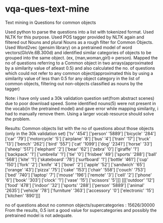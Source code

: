 # vqa-ques-text-mine
Text mining in Questions for common objects

Used python to parse the questions into a list with tokenized format. 
Used NLTK for this purpose. 
Used POS tagger provided by NLTK again and filtered out Nouns and plural Nouns as a rough filter for Common Objects. 
Used Word2vec (gensim library) on a pretrained model of word vectors(GloVe.6B.300d) and identified similar categories of objects to be grouped into the same object. (ex, (man,woman,girl)-> person).
Mapped the no of questions referring to a Common object in two arrays(approximated by a similarity value of atleast 0.5) and also calculated the no. of questions which could not refer to any common object(approximated this by using a similarity value of less than 0.5 for any object category in the list of common objects, filtering out non-objects classified as nouns by the tagger)

Note: i have only used a 30k validation question set(from abstract scenes) due to poor download speed. Some identified nouns(5) were not present in the vocab(in the pretrained model) and gave error while mapping similarity, i had to manually remove them. Using a larger vocab resource should solve the problem.

Results:
Common objects list with the no of questions about those objects (only in the 30k validation set)
 ['tv' '454']
  ['person' '5889']
  ['bicycle' '284']
  ['car' '79']
  ['motorcycle' '5']
  ['airplane' '8']
  ['bus' '4']
  ['train' '17']
  ['truck' '13']
  ['bench' '262']
  ['bird' '557']
  ['cat' '1099']
  ['dog' '2341']
  ['horse' '33']
  ['sheep' '517']
  ['elephant' '2']
  ['bear' '62']
  ['zebra' '0']
  ['giraffe' '1']
  ['backpack' '1']
  ['umbrella' '1']
  ['tie' '0']
  ['frisbee' '49']
  ['sports' '288']
  ['ball' '568']
  ['kite' '1']
  ['skateboard' '78']
  ['surfboard' '1']
  ['bottle' '461']
  ['cup' '150']
  ['fork' '2']
  ['knife' '4']
  ['bowl' '2']
  ['apple' '52']
  ['sandwich' '65']
  ['orange' '43']
  ['pizza' '75']
  ['cake' '153']
  ['chair' '558']
  ['couch' '753']
  ['bed' '740']
  ['laptop' '7']
  ['mouse' '196']
  ['remote' '3']
  ['cell' '2']
  ['phone' '6']
  ['book' '303']
  ['clock' '1']
  ['vase' '15']
  ['scissors' '5']]]
[[['outdoor' '12']
  ['food' '478']
  ['indoor' '32']
  ['sports' '288']
  ['person' '5889']
  ['animal' '2635']
  ['vehicle' '78']
  ['furniture' '363']
  ['accessory' '0']
  ['electronic' '15']
  ['kitchen' '890']]]

 no of questions about no common objects/supercategories : 15626/30000
From the results, 0.5 isnt a good value for supercategories and possibly the pretrained model is not adequate.

